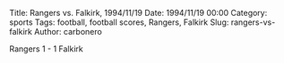 Title: Rangers vs. Falkirk, 1994/11/19
Date: 1994/11/19 00:00
Category: sports
Tags: football, football scores, Rangers, Falkirk
Slug: rangers-vs-falkirk
Author: carbonero


Rangers 1 - 1 Falkirk
